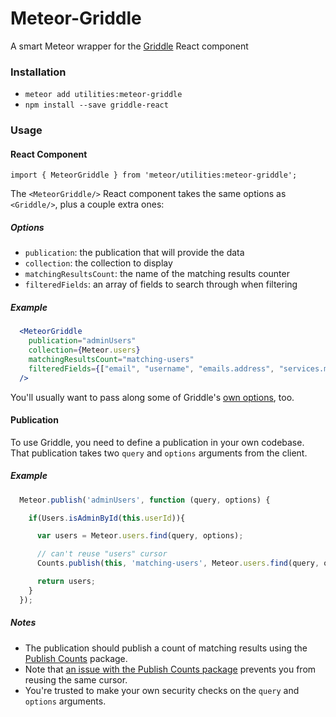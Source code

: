 # Meteor-Griddle

A smart Meteor wrapper for the [Griddle](http://griddlegriddle.github.io/Griddle/) React component

### Installation

- `meteor add utilities:meteor-griddle`
- `npm install --save griddle-react`

### Usage

#### React Component

```
import { MeteorGriddle } from 'meteor/utilities:meteor-griddle';
```

The `<MeteorGriddle/>` React component takes the same options as `<Griddle/>`, plus a couple extra ones:

##### Options

- `publication`: the publication that will provide the data
- `collection`: the collection to display
- `matchingResultsCount`: the name of the matching results counter
- `filteredFields`: an array of fields to search through when filtering

##### Example

```jsx
  <MeteorGriddle
    publication="adminUsers"
    collection={Meteor.users}
    matchingResultsCount="matching-users"
    filteredFields={["email", "username", "emails.address", "services.meteor-developer.username"]}
  />
```

You'll usually want to pass along some of Griddle's [own options](http://griddlegriddle.github.io/Griddle/properties.html), too.

#### Publication

To use Griddle, you need to define a publication in your own codebase. That publication takes two `query` and `options` arguments from the client.

##### Example

```js
  Meteor.publish('adminUsers', function (query, options) {

    if(Users.isAdminById(this.userId)){

      var users = Meteor.users.find(query, options);

      // can't reuse "users" cursor
      Counts.publish(this, 'matching-users', Meteor.users.find(query, options));

      return users;
    }
  });
```

##### Notes

- The publication should publish a count of matching results using the [Publish Counts](https://github.com/percolatestudio/publish-counts) package.
- Note that [an issue with the Publish Counts package](https://github.com/percolatestudio/publish-counts/issues/58) prevents you from reusing the same cursor.
- You're trusted to make your own security checks on the `query` and `options` arguments.
